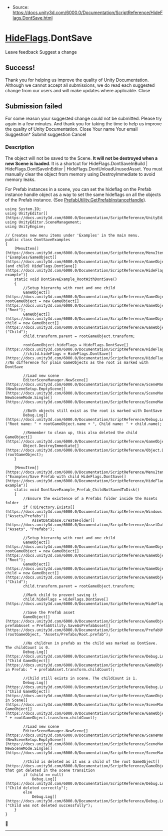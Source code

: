 * Source: https://docs.unity3d.com/6000.0/Documentation/ScriptReference/HideFlags.DontSave.html

#  [HideFlags](https://docs.unity3d.com/6000.0/Documentation/ScriptReference/HideFlags.html).DontSave
Leave feedback
Suggest a change
## Success!
Thank you for helping us improve the quality of Unity Documentation. Although we cannot accept all submissions, we do read each suggested change from our users and will make updates where applicable.
Close
## Submission failed
For some reason your suggested change could not be submitted. Please <a>try again</a> in a few minutes. And thank you for taking the time to help us improve the quality of Unity Documentation.
Close
Your name Your email Suggestion* Submit suggestion
Cancel
### Description
The object will not be saved to the Scene. **It will not be destroyed when a new Scene is loaded**. It is a shortcut for HideFlags.DontSaveInBuild | HideFlags.DontSaveInEditor | HideFlags.DontUnloadUnusedAsset.
You must manually clear the object from memory using DestroyImmediate to avoid memory leaks.  
  
For Prefab instances in a scene, you can set the hideflag on the Prefab instance handle object as a way to set the same hideflags on all the objects of the Prefab instance. (See [PrefabUtility.GetPrefabInstanceHandle](https://docs.unity3d.com/6000.0/Documentation/ScriptReference/PrefabUtility.GetPrefabInstanceHandle.html)).
```
using System.IO;
using UnityEditor[](https://docs.unity3d.com/6000.0/Documentation/ScriptReference/UnityEditor.html);
using UnityEditor.SceneManagement;
using UnityEngine;  
  
// Creates new menu items under 'Examples' in the main menu.
public class DontSaveExamples
{
    [MenuItem[](https://docs.unity3d.com/6000.0/Documentation/ScriptReference/MenuItem.html)("Examples/GameObject[](https://docs.unity3d.com/6000.0/Documentation/ScriptReference/GameObject.html) (and child) HideFlags.DontSave[](https://docs.unity3d.com/6000.0/Documentation/ScriptReference/HideFlags.DontSave.html) example")]
    static void DontSaveExample_RootWithDontSave()
    {
        //Setup hierarchy with root and one child
        GameObject[](https://docs.unity3d.com/6000.0/Documentation/ScriptReference/GameObject.html) rootGameObject = new GameObject[](https://docs.unity3d.com/6000.0/Documentation/ScriptReference/GameObject.html)("Root");
        GameObject[](https://docs.unity3d.com/6000.0/Documentation/ScriptReference/GameObject.html) child = new GameObject[](https://docs.unity3d.com/6000.0/Documentation/ScriptReference/GameObject.html)("Child");
        child.transform.parent = rootGameObject.transform;  
  
        rootGameObject.hideFlags = HideFlags.DontSave[](https://docs.unity3d.com/6000.0/Documentation/ScriptReference/HideFlags.DontSave.html);
        //child.hideFlags = HideFlags.DontSave[](https://docs.unity3d.com/6000.0/Documentation/ScriptReference/HideFlags.DontSave.html); //No difference for plain GameObjects as the root is marked with DontSave  
  
        //Load new scene
        EditorSceneManager.NewScene[](https://docs.unity3d.com/6000.0/Documentation/ScriptReference/SceneManagement.EditorSceneManager.NewScene.html)(NewSceneSetup.EmptyScene[](https://docs.unity3d.com/6000.0/Documentation/ScriptReference/SceneManagement.NewSceneSetup.EmptyScene.html), NewSceneMode.Single[](https://docs.unity3d.com/6000.0/Documentation/ScriptReference/SceneManagement.NewSceneMode.Single.html));  
  
        //Both objects still exist as the root is marked with DontSave
        Debug.Log[](https://docs.unity3d.com/6000.0/Documentation/ScriptReference/Debug.Log.html)("Root name: " + rootGameObject.name + ", Child name: " + child.name);  
  
        //Remember to clean up, this also deleted the child GameObject[](https://docs.unity3d.com/6000.0/Documentation/ScriptReference/GameObject.html)
        Object.DestroyImmediate[](https://docs.unity3d.com/6000.0/Documentation/ScriptReference/Object.DestroyImmediate.html)(rootGameObject);
    }  
  
    [MenuItem[](https://docs.unity3d.com/6000.0/Documentation/ScriptReference/MenuItem.html)("Examples/Save Prefab with child HideFlags.DontSave[](https://docs.unity3d.com/6000.0/Documentation/ScriptReference/HideFlags.DontSave.html) example")]
    static void DontSaveExample_Prefab_ChildNotSavedToDisk()
    {
        //Ensure the existence of a Prefabs folder inside the Assets folder
        if (!Directory.Exists[](https://docs.unity3d.com/6000.0/Documentation/ScriptReference/Windows.Directory.Exists.html)("Assets/Prefabs"))
            AssetDatabase.CreateFolder[](https://docs.unity3d.com/6000.0/Documentation/ScriptReference/AssetDatabase.CreateFolder.html)("Assets", "Prefabs");  
  
        //Setup hierarchy with root and one child
        GameObject[](https://docs.unity3d.com/6000.0/Documentation/ScriptReference/GameObject.html) rootGameObject = new GameObject[](https://docs.unity3d.com/6000.0/Documentation/ScriptReference/GameObject.html)("Root");
        GameObject[](https://docs.unity3d.com/6000.0/Documentation/ScriptReference/GameObject.html) child = new GameObject[](https://docs.unity3d.com/6000.0/Documentation/ScriptReference/GameObject.html)("Child");
        child.transform.parent = rootGameObject.transform;  
  
        //Mark child to prevent saving it
        child.hideFlags = HideFlags.DontSave[](https://docs.unity3d.com/6000.0/Documentation/ScriptReference/HideFlags.DontSave.html);  
  
        //Save the Prefab asset
        GameObject[](https://docs.unity3d.com/6000.0/Documentation/ScriptReference/GameObject.html) prefabAsset = PrefabUtility.SaveAsPrefabAsset[](https://docs.unity3d.com/6000.0/Documentation/ScriptReference/PrefabUtility.SaveAsPrefabAsset.html)(rootGameObject, "Assets/Prefabs/Root.prefab");  
  
        //No children in prefab as the child was marked as DontSave. The childCount is 0.
        Debug.Log[](https://docs.unity3d.com/6000.0/Documentation/ScriptReference/Debug.Log.html)("Child GameObject[](https://docs.unity3d.com/6000.0/Documentation/ScriptReference/GameObject.html) in Prefab: " + prefabAsset.transform.childCount);  
  
        //Child still exists in scene. The childCount is 1.
        Debug.Log[](https://docs.unity3d.com/6000.0/Documentation/ScriptReference/Debug.Log.html)("Child GameObject[](https://docs.unity3d.com/6000.0/Documentation/ScriptReference/GameObject.html) in Scene[](https://docs.unity3d.com/6000.0/Documentation/ScriptReference/SceneManagement.Scene.html) GameObject[](https://docs.unity3d.com/6000.0/Documentation/ScriptReference/GameObject.html): " + rootGameObject.transform.childCount);  
  
        //Load new scene
        EditorSceneManager.NewScene[](https://docs.unity3d.com/6000.0/Documentation/ScriptReference/SceneManagement.EditorSceneManager.NewScene.html)(NewSceneSetup.EmptyScene[](https://docs.unity3d.com/6000.0/Documentation/ScriptReference/SceneManagement.NewSceneSetup.EmptyScene.html), NewSceneMode.Single[](https://docs.unity3d.com/6000.0/Documentation/ScriptReference/SceneManagement.NewSceneMode.Single.html));  
  
        //Child is deleted as it was a child of the root GameObject[](https://docs.unity3d.com/6000.0/Documentation/ScriptReference/GameObject.html) that got deleted in the scene transition
        if (child == null)
            Debug.Log[](https://docs.unity3d.com/6000.0/Documentation/ScriptReference/Debug.Log.html)("Child deleted correctly");
        else
            Debug.Log[](https://docs.unity3d.com/6000.0/Documentation/ScriptReference/Debug.Log.html)("Child was not deleted successfully");
    }
}

```

* * *
